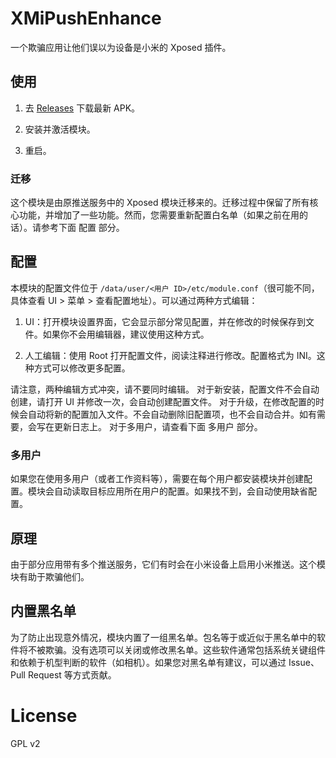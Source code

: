 # XMiPushEnhance

一个欺骗应用让他们误以为设备是小米的 Xposed 插件。

## 使用

1. 去 [Releases](https://github.com/MiPushFramework/XMiPushEnhance/releases) 下载最新 APK。

2. 安装并激活模块。

3. 重启。

### 迁移

这个模块是由原推送服务中的 Xposed 模块迁移来的。迁移过程中保留了所有核心功能，并增加了一些功能。然而，您需要重新配置白名单（如果之前在用的话）。请参考下面 配置 部分。

## 配置

本模块的配置文件位于 `/data/user/<用户 ID>/etc/module.conf`（很可能不同，具体查看 UI > 菜单 > 查看配置地址）。可以通过两种方式编辑：

1. UI：打开模块设置界面，它会显示部分常见配置，并在修改的时候保存到文件。如果你不会用编辑器，建议使用这种方式。

2. 人工编辑：使用 Root 打开配置文件，阅读注释进行修改。配置格式为 INI。这种方式可以修改更多配置。

请注意，两种编辑方式冲突，请不要同时编辑。
对于新安装，配置文件不会自动创建，请打开 UI 并修改一次，会自动创建配置文件。
对于升级，在修改配置的时候会自动将新的配置加入文件。不会自动删除旧配置项，也不会自动合并。如有需要，会写在更新日志上。
对于多用户，请查看下面 多用户 部分。

### 多用户

如果您在使用多用户（或者工作资料等），需要在每个用户都安装模块并创建配置。模块会自动读取目标应用所在用户的配置。如果找不到，会自动使用缺省配置。

## 原理

由于部分应用带有多个推送服务，它们有时会在小米设备上启用小米推送。这个模块有助于欺骗他们。

## 内置黑名单

为了防止出现意外情况，模块内置了一组黑名单。包名等于或近似于黑名单中的软件将不被欺骗。没有选项可以关闭或修改黑名单。这些软件通常包括系统关键组件和依赖于机型判断的软件（如相机）。如果您对黑名单有建议，可以通过 Issue、Pull Request 等方式贡献。

# License

GPL v2
